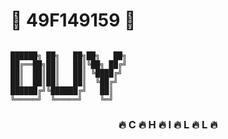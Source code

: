# 🌊 49F149159 🌊

```

██████╗ ██╗   ██╗██╗   ██╗
██╔══██╗██║   ██║╚██╗ ██╔╝
██║  ██║██║   ██║ ╚████╔╝ 
██║  ██║██║   ██║  ╚██╔╝  
██████╔╝╚██████╔╝   ██║   
╚═════╝  ╚═════╝    ╚═╝   
```


<div align="center">

### 🔥 **C** 🔥 **H** 🔥 **I** 🔥 **L** 🔥 **L** 🔥
